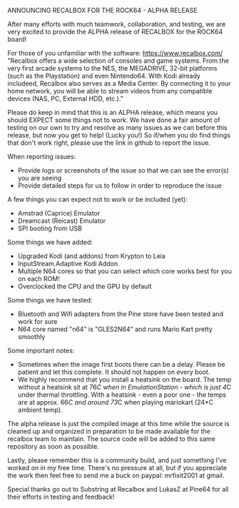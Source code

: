 ANNOUNCING RECALBOX FOR THE ROCK64 - ALPHA RELEASE

After many efforts with much teamwork, collaboration, and testing, we are very excited to provide the ALPHA release of RECALBOX for the ROCK64 board! 

For those of you unfamiliar with the software:
https://www.recalbox.com/
"Recalbox offers a wide selection of consoles and game systems. From the very first arcade systems to the NES, the MEGADRIVE, 32-bit platforms (such as the Playstation) and even Nintendo64. With Kodi already includeed, Recalbox also serves as a Media Center. By connecting it to your home network, you will be able to stream videos from any compatible devices (NAS, PC, External HDD, etc.)."

Please do keep in mind that this is an ALPHA release, which means you should EXPECT some things not to work. We have done a fair amount of testing on our own to try and resolve as many issues as we can before this release, but now you get to help! (Lucky you!) So if/when you do find things that don't work right, please use the link in github to report the issue. 

When reporting issues:
 - Provide logs or screenshots of the issue so that we can see the error(s) you are seeing
 - Provide detailed steps for us to follow in order to reproduce the issue

A few things you can expect not to work or be included (yet):
 - Amstrad (Caprice) Emulator
 - Dreamcast (Reicast) Emulator
 - SPI booting from USB

Some things we have added:
 - Upgraded Kodi (and addons) from Krypton to Leia
 - InputStream.Adaptive Kodi Addon
 - Multiple N64 cores so that you can select which core works best for you on each ROM!
 - Overclocked the CPU and the GPU by default

Some things we have tested:
 - Bluetooth and Wifi adapters from the Pine store have been tested and work for sure
 - N64 core named "n64" is "GLES2N64" and runs Mario Kart pretty smoothly

Some important notes:
 - Sometimes when the image first boots there can be a delay. Please be patient and let this complete. It should not happen on every boot.
 - We highly recommend that you install a heatsink on the board. The temp without a heatsink sit at 76*C when in EmulationStation - which is just 4*C under thermal throttling. With a heatsink - even a poor one - the temps are at approx. 66*C and around 73*C when playing mariokart (24*C ambient temp). 

The alpha release is just the compiled image at this time while the source is cleaned up and organized in preparation to be made available for the recalbox team to maintain. The source code will be added to this same repository as soon as possible. 

Lastly, please remember this is a community build, and just something I've worked on in my free time. There's no pressure at all, but if you appreciate the work then feel free to send me a buck on paypal: mrfixit2001 at gmail.

Special thanks go out to Substring at Recalbox and LukasZ at Pine64 for all their efforts in testing and feedback!
